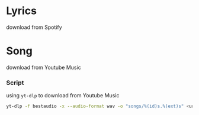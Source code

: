 # Lyrics

download from Spotify

# Song

download from Youtube Music

### Script

using `yt-dlp` to download from Youtube Music

```bash
yt-dlp -f bestaudio -x --audio-format wav -o "songs/%(id)s.%(ext)s" <url|id>
```
